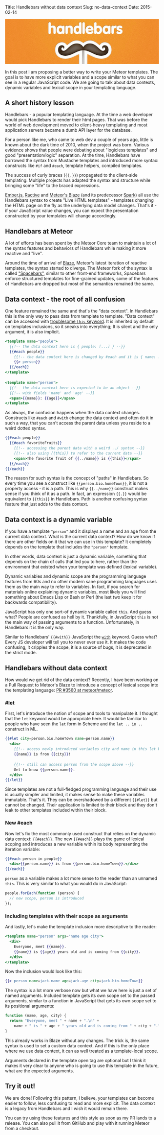 Title: Handlebars without data context
Slug: no-data-context
Date: 2015-02-14

![Handlebars](/images/handlebars.png)

In this post I am proposing a better way to write your Meteor templates. The
goal is to have more explicit variables and a scope similar to what you can see
in a regular JavaScript code. We are going to talk about data contexts, dynamic
variables and lexical scope in your templating language.

## A short history lesson

Handlebars - a popular templating language. At the time a web developer would
pick Handlebars to render their html pages. That was before the world of web
development moved to cilent-heavy templating and most application servers became
a dumb API layer for the database.

For a person like me, who came to web dev a couple of years ago, little is known
about the dark time of 2010, when the project was born. Various evidence shows
that people were debating about "logicless templates" and good
"presentation/logic" separation. At the time, Handlebars have borrowed the
syntax from Mustache templates and introduced more syntax: constructs like `#if`
and `#each`, template helpers, compiled templates.

The success of curly braces (`{{`, `}}`) propagated to the client-side
templating. Multiple projects has adapted the syntax and structure while
bringing some "life" to the braced expressions.

[Ember.js][ember], [Ractive][ractive] and [Meteor's Blaze][blaze] (and its
predecessor [Spark][spark]) all use the Handlebars syntax to create "Live HTML
templates" - templates changing the HTML page on the fly as the underlying data
model changes. That's it - if your JavaScript value changes, you can expect the
presentation constructed by your templates will change accordingly.


## Handlebars at Meteor

A lot of efforts has been spent by the Meteor Core team to maintain a lot of the
syntax features and behaviors of Handlebars while making it more reactive and
"live".

Around the time of arrival of [Blaze][blaze], Meteor's latest iteration of
reactive templates, the syntax started to diverge. The Meteor fork of the syntax
is called ["Spacebars"][spacebars], similar to other front-end frameworks,
Spacebars enforce structured templates for fine-grained updates, some of the
features of Handlebars are dropped but most of the semantics remained the same.

## Data context - the root of all confusion

One feature remained the same and that's the "data context". In Handlebars this
is the only way to pass data from template to template. "Data context" can be
accessed with [troublesome `this` keyword][this]. It is inherited by default on
templates inclusions, so it sneaks into everything; It is silent and the only
argument, it is also implicit.

```handlebars
<template name="people">
  {{!-- the data context here is { people: [...] } --}}
  {{#each people}}
    {{!-- the data context here is changed by #each and it is { name: ... } --}}
    {{> person}}
  {{/each}}
</template>

<template name="person">
  {{!-- the data context here is expected to be an object --}}
  {{!-- with fields 'name' and 'age' --}}
  <span>{{name}}: {{age}}</span>
</template>
```

As always, the confusion happens when the data context changes. Constructs like
`#each` and `#with` change the data context and often do it in such a way, that
you can't access the parent data unless you reside to a weird dotted syntax.

```handlebars
{{#each people}}
  {{#each favoriteFruits}}
    {{!-- accessing the parent data with a weird ../ syntax --}}
    {{!-- also using {{this}} to refer to the current data --}}
    <span>The favorite fruit of {{../name}} is {{this}}</span>
  {{/each}}
{{/each}}
```

The reason for such syntax is the concept of "paths" in Handlebars. So every
time you see a construct like `{{person.bio.homeTown}}`, it is not a property
access - it is a path. This is why `{{../name}}` construct makes sense if you
think of it as a path. In fact, an expression `{{.}}` would be equivalent to
`{{this}}` in Handlebars. Path is another confusing syntax feature that just
adds to the data context.


## Data context is a dynamic variable

If you have a template `"person"` and it displays a name and an age from the
current data context. What is the current data context? How do we know if there
are other fields on it that we can use in this template? It completely depends
on the template that includes the `"person"` template.

In other words, data context is just a dynamic variable, something that depends
on the chain of calls that led you to here, rather than the environment that
existed when your template was defined (lexical variable).

Dynamic variables and dynamic scope are the programming language features from
60s and no other modern sane programming languages uses them as the main way to
refer to variables. In fact, if you search for materials online explaining
dynamic variables, most likely you will find something about Emacs Lisp or Bash
or Perl (the last two keep it for backwards compatibility).

JavaScript has only one sort-of dynamic variable called `this`. And guess what?
People are confused as hell by it. Thankfully, in JavaScript `this` is not the
main way of passing arguments to a function. Unfortunately, in Handlebars it is
the only way.

Similar to Handlebars' `{{#with}}` JavaScript the [`with`][with] keyword. Guess
what?  Every JS developer will tell you to never ever use it. It makes the code
confusing, it cripples the scope, it is a source of bugs, it is deprecated in
the strict mode.


## Handlebars without data context

How would we get rid of the data context? Recently, I have been working on a
Pull Request to Meteor's Blaze to introduce a concept of lexical scope into the
templating language: [PR #3560 at
meteor/meteor](https://github.com/meteor/meteor/pull/3560).

### #let

First, let's introduce the notion of scope and tools to manipulate it. I thought
that the `let` keyword would be appropriate here. It would be familiar to people
who have seen the `let` form in Scheme and the `let .. in ..` construct in ML.

```handlebars
{{#let city=person.bio.homeTown name=person.name}}
  <div>
    {{!-- access newly introduced variables city and name in this let block --}}
    {{name}} is from {{city}}!

    {{!-- still can access person from the scope above --}}
    Get to know {{person.name}}.
  </div>
{{/let}}
```

Since templates are not a full-fledged programming language and their use is
usually simpler and limited, it makes sense to make these variables immutable.
That's it. They can be overshadowed by a different `{{#let}}` but cannot be
changed. Their application is limited to their block and they don't leak to
other templates included within their block.

### New #each

Now let's fix the most commonly used construct that relies on the dynamic data
context: `{{#each}}`. The new `{{#each}}` plays the game of lexical scoping and
introduces a new variable within its body representing the iteration variable:

```handlebars
{{#each person in people}}
  <div>{{person.name}} is from {{person.bio.homeTown}}.</div>
{{/each}}
```

`person` as a variable makes a lot more sense to the reader than an unnamed
`this`. This is very similar to what you would do in JavaScript:

```javascript
people.forEach(function (person) {
  // new scope, person is introduced
});
```

### Including templates with their scope as arguments

And lastly, let's make the template inclusion more descriptive to the reader:

```handlebars
<template name="person" args="name age city">
  <div>
    Everyone, meet {{name}}.
    {{name}} is {{age}} years old and is coming from {{city}}.
  </div>
</template>
```

Now the inclusion would look like this:

```handlebars
{{> person name=jack.name age=jack.age city=jack.bio.homeTown}}
```

The syntax is a lot more verbose now but what we have here is just a set of
named arguments. Included template gets its own scope set to the passed
arguments, similar to a function in JavaScript that gets its own scope set to
its positional arguments:

```javascript
function (name, age, city) {
  return "Everyone, meet " + name + ".\n" +
    name + " is " + age + " years old and is coming from " + city + ".";
}
```

This already works in Blaze without any changes. The trick is, the same syntax
is used to set a custom data context. And if this is the only place where we use
data context, it can as well treated as a template-local scope.

Arguments declared in the template open tag are optional but I think it makes it
very clear to anyone who is going to use this template in the future, what are
the expected arguments.


## Try it out!

We are done! Following this pattern, I believe, your templates can become
easier to follow, less confusing to read and more explicit. The data context is
a legacy from Handlebars and I wish it would remain there.

You can try using these features and this style as soon as my PR lands to a
release. You can also pull it from GitHub and play with it running Meteor from a
checkout.

[ember]: http://emberjs.com/guides/templates/handlebars-basics/
[ractive]: http://www.ractivejs.org/
[blaze]: https://www.meteor.com/blaze
[spark]: https://github.com/meteor/meteor/tree/b39033c3c304feed47eb0600cb64ff8730318afe/packages/spark
[spacebars]: https://github.com/meteor/meteor/tree/devel/packages/spacebars
[this]: http://javascriptissexy.com/understand-javascripts-this-with-clarity-and-master-it/
[with]: https://developer.mozilla.org/en-US/docs/Web/JavaScript/Reference/Statements/with

